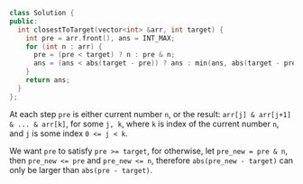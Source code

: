 

```cpp 
class Solution {
public:
  int closestToTarget(vector<int> &arr, int target) {
    int pre = arr.front(), ans = INT_MAX;
    for (int n : arr) {
      pre = (pre < target) ? n : pre & n;
      ans = (ans < abs(target - pre)) ? ans : min(ans, abs(target - pre));
    }
    return ans;
  }
};
```

At each step `pre` is either current number `n`, or the result: `arr[j] & arr[j+1] & ... & arr[k]`, for some `j, k`, where `k` is index of the current number `n`, and  `j` is some index `0 <= j < k`. 

We want `pre` to satisfy `pre >= target`, for otherwise, let `pre_new = pre & n`,  then `pre_new <= pre` and `pre_new <= n`, therefore `abs(pre_new - target)`  can only be larger than `abs(pre - target)`. 


